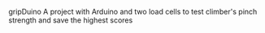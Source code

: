 gripDuino
A project with Arduino and two load cells to test climber's pinch strength and save the highest scores